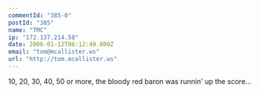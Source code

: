 ```yaml
---
commentId: "385-0"
postId: "385"
name: "TMC"
ip: "172.137.214.58"
date: 2006-01-12T06:12:49.000Z
email: "tom@mcallister.ws"
url: "http://tom.mcallister.ws"
---
```

<p>10, 20, 30, 40, 50 or more, the bloody red baron was runnin' up the score...</p>